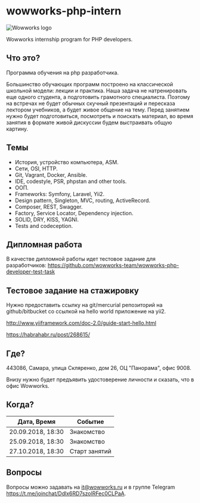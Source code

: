 # wowworks-php-intern
![Wowworks logo](https://wowworks.ru/image/logo-wowworks.svg)

Wowworks internship program for PHP developers.

## Что это?
Программа обучения на php разработчика.

Большинство обучающих программ построено на классической школьной модели: лекции и практика. Наша задача не натренировать еще одного студента, а подготовить грамотного специалиста. Поэтому на встречах не будет обычных скучный презентаций и пересказа лектором учебников, а будет живое общение на тему. Перед занятием нужно будет подготовиться, посмотреть и поискать материал, во время занятия в формате живой дискуссии будем выстраивать общую картину.

## Темы
* История, устройство компьютера, ASM.
* Сети, OSI, HTTP.
* Git, Vagrant, Docker, Ansible.
* IDE, codestyle, PSR, phpstan and other tools.
* ООП.
* Frameworks: Symfony, Laravel, Yii2.
* Design pattern, Singleton, MVC, routing, ActiveRecord.
* Composer, REST, Swagger.
* Factory, Service Locator, Dependency injection.
* SOLID, DRY, KISS, YAGNI.
* Tests and codeception.

## Дипломная работа
В качестве дипломной работы идет тестовое задание для разработчиков:
https://github.com/wowworks-team/wowworks-php-developer-test-task

## Тестовое задание на стажировку
Нужно предоставить ссылку на git/mercurial репозиторий на github/bitbucket со ссылкой на hello world приложение на yii2.

http://www.yiiframework.com/doc-2.0/guide-start-hello.html

https://habrahabr.ru/post/268615/

## Где?
443086, Самара, улица Скляренко, дом 26, ОЦ "Панорама", офис 9008.

Внизу нужно будет предъявить удостоверение личности и сказать, что в офис Wowworks.

## Когда?
| Дата, Время       | Событие       |
| ----------------- | ------------- |
| 20.09.2018, 18:30 | Знакомство    |
| 25.09.2018, 18:30 | Знакомство    |
| 27.10.2018, 18:30 | Старт занятий |

## Вопросы
Вопросы можно задавать на it@wowworks.ru и в группе Telegram https://t.me/joinchat/Ddlx6RD7szolRFec0CLPaA.
